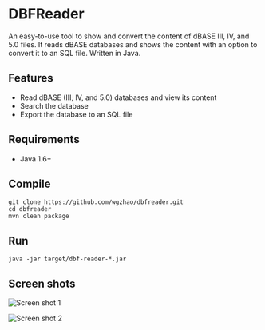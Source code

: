 DBFReader
=========

An easy-to-use tool to show and convert the content of dBASE III, IV, and 5.0 files. It reads dBASE databases and shows the content with an option to convert it to an SQL file.
Written in Java.

Features
--------

* Read dBASE (III, IV, and 5.0) databases and view its content
* Search the database
* Export the database to an SQL file

Requirements
------------

* Java 1.6+

Compile
--------

```shell
git clone https://github.com/wgzhao/dbfreader.git
cd dbfreader
mvn clean package
```

Run
----

```shell
java -jar target/dbf-reader-*.jar
```

Screen shots
------------

![Screen shot 1](https://raw.github.com/wgzhao/DBFReader/master/ScreenShot1.png "Screen shot 1")

![Screen shot 2](https://raw.github.com/wgzhao/DBFReader/master/ScreenShot2.png "Screen shot 2")
